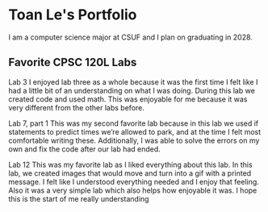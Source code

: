 
# Toan Le's Portfolio

I am a computer science major at CSUF and I plan on graduating in 2028. 

## Favorite CPSC 120L Labs

Lab 3
I enjoyed lab three as a whole because it was the first time I felt like I had a little bit of an understanding on what I was doing. During this lab we created code and used math. This was enjoyable for me because it was very different from the other labs before.

Lab 7, part 1
This was my second favorite lab because in this lab we used if statements to predict times we’re allowed to park, and at the time I felt most comfortable writing these. Additionally, I was able to solve the errors on my own and fix the code after our lab had ended. 

Lab 12
This was my favorite lab as I liked everything about this lab. In this lab, we created images that would move and turn into a gif with a printed message. I felt like I understood everything needed and I enjoy that feeling. Also it was a very simple lab which also helps how enjoyable it was. I hope this is the start of me really understanding
